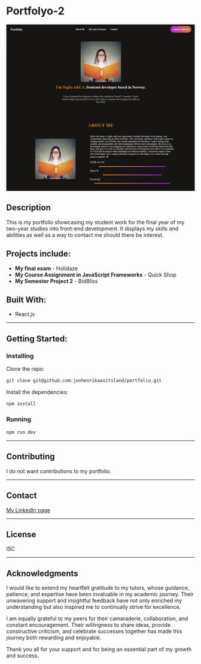# Portfolyo-2

![alt text](image-1.png)

## Description
This is my portfolio showcasing my student work for the final year of my two-year studies into front-end development. It displays my skills and abilities as well as a way to contact me should there be interest.

## Projects include:
- **My final exam** - Holidaze
- **My Course Assignment in JavaScript Frameworks** - Quick Shop
- **My Semester Project 2** - BidBliss

## Built With:
- React.js

---

## Getting Started:

### Installing

Clone the repo:
```sh
git clone git@github.com:jonhenrikaavitsland/portfolio.git
```

Install the dependencies:
```sh
npm install
```

### Running
```sh
npm run dev
```

---

## Contributing
I do not want contributions to my portfolio.

---

## Contact
[My LinkedIn page](#)

---

## License
ISC

---

## Acknowledgments
I would like to extend my heartfelt gratitude to my tutors, whose guidance, patience, and expertise have been invaluable in my academic journey. Their unwavering support and insightful feedback have not only enriched my understanding but also inspired me to continually strive for excellence.

I am equally grateful to my peers for their camaraderie, collaboration, and constant encouragement. Their willingness to share ideas, provide constructive criticism, and celebrate successes together has made this journey both rewarding and enjoyable.

Thank you all for your support and for being an essential part of my growth and success.